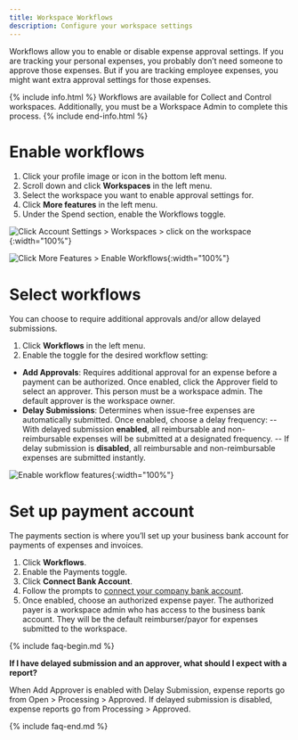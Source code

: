 ```yaml
---
title: Workspace Workflows
description: Configure your workspace settings
---
```


Workflows allow you to enable or disable expense approval settings. If you are tracking your personal expenses, you probably don’t need someone to approve those expenses. But if you are tracking employee expenses, you might want extra approval settings for those expenses. 

{% include info.html %}
Workflows are available for Collect and Control workspaces. Additionally, you must be a Workspace Admin to complete this process.
{% include end-info.html %}

# Enable workflows

1. Click your profile image or icon in the bottom left menu.
2. Scroll down and click **Workspaces** in the left menu.
3. Select the workspace you want to enable approval settings for.
4. Click **More features** in the left menu.
5. Under the Spend section, enable the Workflows toggle.

![Click Account Settings > Workspaces > click on the workspace]({{site.url}}/assets/images/ExpensifyHelp-Workflows-1.png){:width="100%"}

![Click More Features > Enable Workflows]({{site.url}}/assets/images/ExpensifyHelp-Workflows-2.png){:width="100%"}

# Select workflows

You can choose to require additional approvals and/or allow delayed submissions.

1. Click **Workflows** in the left menu.
2. Enable the toggle for the desired workflow setting: 

- **Add Approvals**: Requires additional approval for an expense before a payment can be authorized. Once enabled, click the Approver field to select an approver. This person must be a workspace admin. The default approver is the workspace owner.
- **Delay Submissions**: Determines when issue-free expenses are automatically submitted. Once enabled, choose a delay frequency: 
-- With delayed submission **enabled**, all reimbursable and non-reimbursable expenses will be submitted at a designated frequency.
-- If delay submission is **disabled**, all reimbursable and non-reimbursable expenses are submitted instantly.

![Enable workflow features]({{site.url}}/assets/images/ExpensifyHelp-Workflows-3.png){:width="100%"}

# Set up payment account 

The payments section is where you’ll set up your business bank account for payments of expenses and invoices.

1. Click **Workflows**.
2. Enable the Payments toggle.
3. Click **Connect Bank Account**.
4. Follow the prompts to [connect your company bank account](https://help.expensify.com/articles/new-expensify/expenses-&-payments/Connect-a-Business-Bank-Account).
5. Once enabled, choose an authorized expense payer. The authorized payer is a workspace admin who has access to the business bank account. They will be the default reimburser/payor for expenses submitted to the workspace. 

{% include faq-begin.md %}

**If I have delayed submission and an approver, what should I expect with a report?**

When Add Approver is enabled with Delay Submission, expense reports go from Open > Processing > Approved. If delayed submission is disabled, expense reports go from Processing > Approved.

{% include faq-end.md %}
